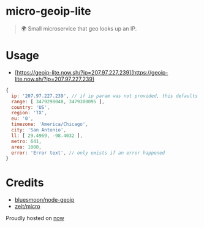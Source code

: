 # micro-geoip-lite

> 🌍 Small microservice that geo looks up an IP.

# Usage

- [https://geoip-lite.now.sh/?ip=207.97.227.239](https://geoip-lite.now.sh/?ip=207.97.227.239)
```js
{
  ip: '207.97.227.239', // if ip param was not provided, this defaults to request.ip
  range: [ 3479298048, 3479300095 ],
  country: 'US',
  region: 'TX',
  eu: '0',
  timezone: 'America/Chicago',
  city: 'San Antonio',
  ll: [ 29.4969, -98.4032 ],
  metro: 641,
  area: 1000,
  error: 'Error text', // only exists if an error happened
}
```

# Credits

- [bluesmoon/node-geoip](https://github.com/bluesmoon/node-geoip) 
- [zeit/micro](https://github.com/zeit/micro) 

Proudly hosted on [now](https://zeit.co/now)
